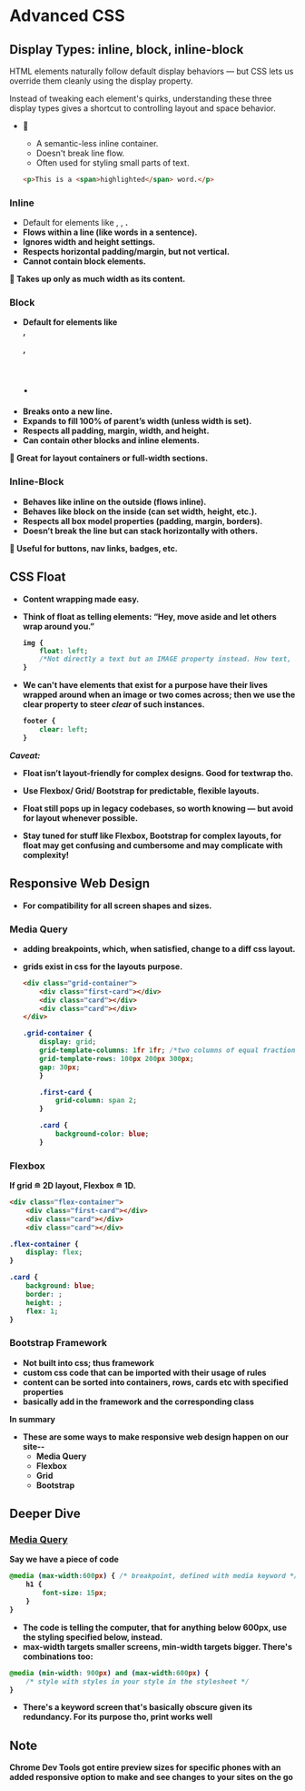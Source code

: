 # Advanced CSS

## Display Types: inline, block, inline-block

HTML elements naturally follow default display behaviors — but CSS lets us override them cleanly using the display property.

Instead of tweaking each element's quirks, understanding these three display types gives a shortcut to controlling layout and space behavior.

- 🧩 <span>
    - A semantic-less inline container.
    - Doesn't break line flow.
    - Often used for styling small parts of text.
    ```html
    <p>This is a <span>highlighted</span> word.</p>
    ```

### Inline
- Default for elements like <span>, <a>, <strong>.
- Flows within a line (like words in a sentence).
- Ignores width and height settings.
- Respects horizontal padding/margin, but not vertical.
- Cannot contain block elements.

📌 Takes up only as much width as its content.

### Block
- Default for elements like <div>, <p>, <h1>.
- Breaks onto a new line.
- Expands to fill 100% of parent’s width (unless width is set).
- Respects all padding, margin, width, and height.
- Can contain other blocks and inline elements.

📌 Great for layout containers or full-width sections.

### Inline-Block
- Behaves like inline on the outside (flows inline).
- Behaves like block on the inside (can set width, height, etc.).
- Respects all box model properties (padding, margin, borders).
- Doesn’t break the line but can stack horizontally with others.

📌 Useful for buttons, nav links, badges, etc.


## CSS Float

- Content wrapping made easy. 
- Think of float as telling elements:
“Hey, move aside and let others wrap around you.”    

    ```css
    img {
        float: left;
        /*Not directly a text but an IMAGE property instead. How text, and fellow images etc behave around the very presence of an image. */
    }
    ```
- We can't have elements that exist for a purpose have their lives wrapped around when an image or two comes across; then we use the **clear** property to steer *clear* of such instances.  
    ```css
    footer {
        clear: left;
    }

***Caveat:***

- Float isn’t layout-friendly for complex designs. Good for textwrap tho. 
- Use Flexbox/ Grid/ Bootstrap for predictable, flexible layouts.
- Float still pops up in legacy codebases, so worth knowing — but avoid for layout whenever possible.

- Stay tuned for stuff like Flexbox, Bootstrap for complex layouts, for float may get confusing and cumbersome and may complicate with complexity!


## Responsive Web Design

- For compatibility for all screen shapes and sizes. 

### Media Query
- adding breakpoints, which, when satisfied, change to a diff css layout. 
- grids exist in css for the layouts purpose. 
    ```html
    <div class="grid-container">
        <div class="first-card"></div>
        <div class="card"></div>
        <div class="card"></div>
    </div>

    ```

    ```css
    .grid-container {
        display: grid;
        grid-template-columns: 1fr 1fr; /*two columns of equal fractions */
        grid-template-rows: 100px 200px 300px;
        gap: 30px;
        }

        .first-card {
            grid-column: span 2;
        }

        .card {
            background-color: blue;
        }
    ```

### Flexbox
If  grid ≘ 2D layout, 
    Flexbox ≘ 1D. 
    
```html
<div class="flex-container">
    <div class="first-card"></div>
    <div class="card"></div>
    <div class="card"></div>

```
```css
.flex-container {
    display: flex;
}

.card {
    background: blue; 
    border: ;
    height: ;
    flex: 1;
}
```


### Bootstrap Framework
- Not built into css; thus framework
- custom css code that can be imported with their usage of rules 
- content can be sorted into containers, rows, cards etc with specified properties 
- basically add in the framework and the corresponding class

In summary
- These are some ways to make responsive web design happen on our site--
    - Media Query
    - Flexbox
    - Grid
    - Bootstrap

## Deeper Dive

### [Media Query](https://developer.mozilla.org/en-US/docs/Web/CSS/CSS_media_queries/Using_media_queries)
Say we have a piece of code
```css
@media (max-width:600px) { /* breakpoint, defined with media keyword */
    h1 {
        font-size: 15px;
    }
}
```

- The code is telling the computer, that for anything below 600px, use the styling specified below, instead. 
- max-width targets smaller screens, min-width targets bigger. There's combinations too: 
```css
@media (min-width: 900px) and (max-width:600px) {
    /* style with styles in your style in the stylesheet */
}
```
- There's a keyword screen that's basically obscure given its redundancy. For its purpose tho, print works well


## Note
Chrome Dev Tools got entire preview sizes for specific phones with an added responsive option to make and see changes to your sites on the go